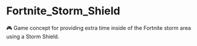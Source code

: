 # Fortnite_Storm_Shield
🎮 Game concept for providing extra time inside of the Fortnite storm area using a Storm Shield.
